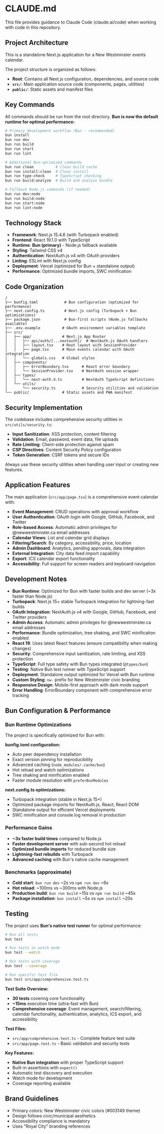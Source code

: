 # CLAUDE.md

This file provides guidance to Claude Code (claude.ai/code) when working with code in this repository.

## Project Architecture

This is a standalone Next.js application for a New Westminster events calendar.

The project structure is organized as follows:

- **Root**: Contains all Next.js configuration, dependencies, and source code
- **`src/`**: Main application source code (components, pages, utilities)
- **`public/`**: Static assets and manifest files

## Key Commands

All commands should be run from the root directory. **Bun is now the default runtime for optimal performance:**

```bash
# Primary development workflow (Bun - recommended)
bun install
bun run dev
bun run build
bun run start
bun run lint

# Additional Bun-optimized commands
bun run clean          # Clean build cache
bun run install:clean  # Clean install
bun run type-check     # TypeScript checking
bun run build:analyze  # Build and analyze bundle

# Fallback Node.js commands (if needed)
bun run dev:node
bun run build:node
bun run start:node
bun run lint:node
```

## Technology Stack

- **Framework**: Next.js 15.4.6 (with Turbopack enabled)
- **Frontend**: React 19.1.0 with TypeScript
- **Runtime**: **Bun (primary)** - Node.js fallback available
- **Styling**: Tailwind CSS v4
- **Authentication**: NextAuth.js v4 with OAuth providers
- **Linting**: ESLint with Next.js config
- **Deployment**: Vercel (optimized for Bun + standalone output)
- **Performance**: Optimized bundle imports, SWC minification

## Code Organization

```
/
├── bunfig.toml            # Bun configuration (optimized for performance)
├── next.config.ts         # Next.js config (Turbopack + Bun optimizations)
├── package.json           # Bun-first scripts (Node.js fallbacks available)
├── .env.example          # OAuth environment variables template
├── src/
│   ├── app/              # Next.js App Router
│   │   ├── api/auth/[...nextauth]/  # NextAuth.js OAuth handlers
│   │   ├── layout.tsx    # Root layout with SessionProvider
│   │   ├── page.tsx      # Main events calendar with OAuth integration
│   │   └── globals.css   # Global styles
│   ├── components/
│   │   ├── ErrorBoundary.tsx      # React error boundary
│   │   └── SessionProvider.tsx    # NextAuth session wrapper
│   ├── types/
│   │   └── next-auth.d.ts         # NextAuth TypeScript definitions
│   └── utils/
│       └── security.ts            # Security utilities and validation
└── public/               # Static assets and PWA manifest
```

## Security Implementation

The codebase includes comprehensive security utilities in `src/utils/security.ts`:

- **Input Sanitization**: XSS protection, content filtering
- **Validation**: Email, password, event data, file uploads
- **Rate Limiting**: Client-side protection against spam
- **CSP Directives**: Content Security Policy configuration
- **Token Generation**: CSRF tokens and secure IDs

Always use these security utilities when handling user input or creating new features.

## Application Features

The main application (`src/app/page.tsx`) is a comprehensive event calendar with:

- **Event Management**: CRUD operations with approval workflow
- **User Authentication**: OAuth login with Google, GitHub, Facebook, and Twitter
- **Role-based Access**: Automatic admin privileges for @newwestminster.ca email addresses
- **Calendar Views**: List and calendar grid displays
- **Filtering/Search**: By category, accessibility, price, location
- **Admin Dashboard**: Analytics, pending approvals, data integration
- **External Integration**: City data feed import capability
- **Export**: ICS calendar export functionality
- **Accessibility**: Full support for screen readers and keyboard navigation

## Development Notes

- **Bun Runtime**: Optimized for Bun with faster builds and dev server (~3x faster than Node.js)
- **Turbopack**: Next.js 15+ stable Turbopack integration for lightning-fast builds
- **OAuth Integration**: NextAuth.js v4 with Google, GitHub, Facebook, and Twitter providers
- **Admin Access**: Automatic admin privileges for @newwestminster.ca email addresses
- **Performance**: Bundle optimization, tree shaking, and SWC minification enabled
- **React 19**: Uses latest React features (ensure compatibility when making changes)
- **Security**: Comprehensive input sanitization, rate limiting, and XSS protection
- **TypeScript**: Full type safety with Bun types integrated (`@types/bun`)
- **Testing**: Native Bun test runner with TypeScript support
- **Deployment**: Standalone output optimized for Vercel with Bun runtime
- **Custom Styling**: `nw-` prefix for New Westminster civic branding
- **Responsive Design**: Mobile-first approach with dark mode support
- **Error Handling**: ErrorBoundary component with comprehensive error tracking

## Bun Configuration & Performance

### Bun Runtime Optimizations
The project is specifically optimized for Bun with:

**bunfig.toml configuration:**
- Auto peer dependency installation
- Exact version pinning for reproducibility
- Advanced caching (`node_modules/.cache/bun`)
- Hot reload and watch optimizations
- Tree shaking and minification enabled
- Faster module resolution with `preferBunModules`

**next.config.ts optimizations:**
- Turbopack integration (stable in Next.js 15+)
- Optimized package imports for NextAuth.js, React, React DOM
- Standalone output for efficient Vercel deployments
- SWC minification and console.log removal in production

### Performance Gains
- **~3x faster build times** compared to Node.js
- **Faster development server** with sub-second hot reload
- **Optimized bundle imports** for reduced bundle size
- **Lightning-fast rebuilds** with Turbopack
- **Advanced caching** with Bun's native cache management

### Benchmarks (approximate)
- **Cold start**: `bun run dev` ~2s vs `npm run dev` ~6s
- **Hot reload**: ~100ms vs ~300ms with Node.js
- **Production build**: `bun run build` ~15s vs `npm run build` ~45s
- **Package installation**: `bun install` ~5s vs `npm install` ~20s

## Testing

The project uses **Bun's native test runner** for optimal performance:

```bash
# Run all tests
bun test

# Run tests in watch mode
bun test --watch

# Run tests with coverage
bun test --coverage

# Run specific test file
bun test src/app/comprehensive.test.ts
```

**Test Suite Overview:**
- **30 tests** covering core functionality
- **~15ms** execution time (ultra-fast with Bun)
- **Comprehensive coverage**: Event management, search/filtering, calendar functionality, authentication, analytics, ICS export, and accessibility

**Test Files:**
- `src/app/comprehensive.test.ts` - Complete feature test suite
- `src/app/page.test.ts` - Basic validation and security tests

**Key Features:**
- **Native Bun integration** with proper TypeScript support
- Built-in assertions with `expect()`
- Automatic test discovery and execution
- Watch mode for development
- Coverage reporting available

## Brand Guidelines

- Primary colors: New Westminster civic colors (#003149 theme)
- Design follows civic/municipal aesthetics
- Accessibility compliance is mandatory
- Uses "Royal City" branding references